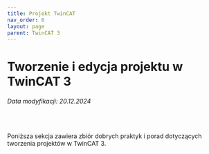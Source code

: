 ```yaml
---
title: Projekt TwinCAT
nav_order: 6
layout: page
parent: TwinCAT 3
---
```


# Tworzenie i edycja projektu w TwinCAT 3
<h6> Data modyfikacji: 20.12.2024 </h6>
<br>

Poniższa sekcja zawiera zbiór dobrych praktyk i porad dotyczących tworzenia projektów w TwinCAT 3.

